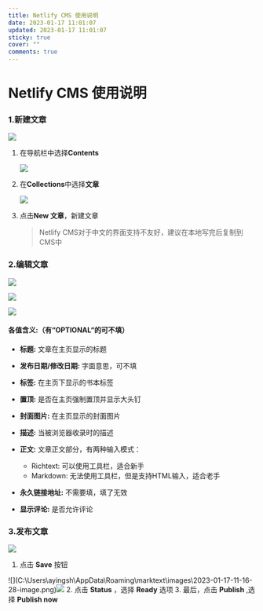 ```yaml
---
title: Netlify CMS 使用说明
date: 2023-01-17 11:01:07
updated: 2023-01-17 11:01:07
sticky: true
cover: ""
comments: true
---
```

<!--StartFragment-->

# Netlify CMS 使用说明

### 1.新建文章

![](https://pic.imgdb.cn/item/63c60d38be43e0d30e4972a6.jpg)

1. 在导航栏中选择**Contents**

   ![](https://pic.imgdb.cn/item/63c60e5fbe43e0d30e4ad609.jpg)
2. 在**Collections**中选择**文章**

   ![](file://C:%5CUsers%5Cayingsh%5CAppData%5CRoaming%5Cmarktext%5Cimages%5C2023-01-17-10-57-47-image.png)
3. 点击**New 文章**，新建文章

   > Netlify CMS对于中文的界面支持不友好，建议在本地写完后复制到CMS中

### 2.编辑文章

![](https://pic.imgdb.cn/item/63c60f90be43e0d30e4cb1b3.jpg)

![](https://pic.imgdb.cn/item/63c6101bbe43e0d30e4d8d2a.jpg)

![](https://pic.imgdb.cn/item/63c6103dbe43e0d30e4dbf8f.jpg)

#### 各值含义:（有“OPTIONAL“的可不填）

* **标题:** 文章在主页显示的标题
* **发布日期/修改日期:** 字面意思，可不填
* **标签:** 在主页下显示的书本标签
* **置顶:** 是否在主页强制置顶并显示大头钉
* **封面图片:** 在主页显示的封面图片
* **描述:** 当被浏览器收录时的描述
* **正文:** 文章正文部分，有两种输入模式：

  * Richtext: 可以使用工具栏，适合新手
  * Markdown: 无法使用工具栏，但是支持HTML输入，适合老手
* **永久链接地址:** 不需要填，填了无效
* **显示评论:** 是否允许评论

### 3.发布文章

![](https://pic.imgdb.cn/item/63c61287be43e0d30e5191f8.jpg)

1. 点击 **Save** 按钮

!\[](C:\Users\ayingsh\AppData\Roaming\marktext\images\2023-01-17-11-16-28-image.png)![](file://C:%5CUsers%5Cayingsh%5CAppData%5CRoaming%5Cmarktext%5Cimages%5C2023-01-17-11-16-28-image.png)
2. 点击 **Status** ，选择 **Ready** 选项
3. 最后，点击 **Publish** ,选择 **Publish now**

<!--EndFragment-->